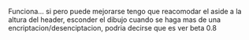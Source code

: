 Funciona... si pero puede mejorarse
tengo que reacomodar el aside a la altura del header,
esconder el dibujo cuando se haga mas de una encriptacion/desenciptacion,
podria decirse que es ver beta 0.8
